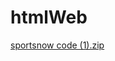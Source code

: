 # htmlWeb
[sportsnow code (1).zip](https://github.com/MaryamAmanat/htmlWeb/files/11069733/sportsnow.code.1.zip)
